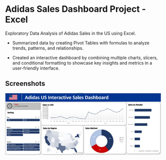 
# Adidas Sales Dashboard Project - Excel

Exploratory Data Analysis of Adidas Sales in the US using Excel.


- Summarized data by creating Pivot Tables with formulas to analyze trends, patterns, and relationships.

- Created an interactive dashboard by combining multiple charts, slicers, and conditional formatting to showcase key insights and metrics in a user-friendly interface.


## Screenshots

![App Screenshot](https://github.com/smp91/Excel---Adidas-Sales-dashboard-Project/blob/master/Screenshot/Screenshot%202023-04-19%20204418.jpg)

